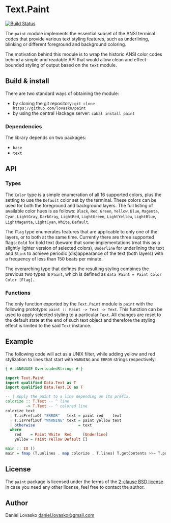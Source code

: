 # Text.Paint
[![Build Status](https://travis-ci.org/lovasko/paint.svg?branch=master)](https://travis-ci.org/lovasko/paint)

The `paint` module implements the essential subset of the ANSI terminal codes
that provide various text styling features, such as underlining, blinking or
different foreground and background coloring.

The motivation behind this module is to wrap the historic ANSI color codes
behind a simple and readable API that would allow clean and effect-bounded
styling of output based on the `text` module.

## Build & install
There are two standard ways of obtaining the module:
 * by cloning the git repository: `git clone https://github.com/lovasko/paint`
 * by using the central Hackage server: `cabal install paint`

### Dependencies
The library depends on two packages:
 * `base`
 * `text`

## API
### Types
The `Color` type is a simple enumeration of all 16 supported colors, plus the
setting to use the `Default` color set by the terminal. These colors can be
used for both the foreground and background layers. The full listing of
available color hues is as follows: `Black`, `Red`, `Green`, `Yellow`, `Blue`,
`Magenta`, `Cyan`, `LightGray`, `DarkGray`, `LightRed`, `LightGreen`,
`LightYellow`, `LightBlue`, `LightMagenta`, `LightCyan`, `White`, `Default`.

The `Flag` type enumerates features that are applicable to only one of the
layers, or to both at the same time. Currently there are three supported flags:
`Bold` for bold text (beware that some implementations treat this as a slightly
lighter version of selected colors), `Underline` for underlining the text and
`Blink` to achieve periodic (dis)appearance of the text (both layers) with a
frequency of less than 150 beats per minute.

The overarching type that defines the resulting styling combines the previous
two types is `Paint`, which is defined as `data Paint = Paint Color Color
[Flag]`.

### Functions
The only function exported by the `Text.Paint` module is `paint` with the
following prototype: `paint :: Paint -> Text -> Text`. This function can be
used to apply selected styling to a particular `Text`. All changes are reset to
the default state at the end of such text object and therefore the styling
effect is limited to the said `Text` instance.

## Example
The following code will act as a UNIX filter, while adding yellow and
red stylization to lines that start with `WARNING` and `ERROR` strings
respectively:
```haskell
{-# LANGUAGE OverloadedStrings #-}

import Text.Paint
import qualified Data.Text as T
import qualified Data.Text.IO as T

-- | Apply the paint to a line depending on its prefix.
colorize :: T.Text -- ^ line
         -> T.Text -- ^ colored line
colorize text
  | T.isPrefixOf "ERROR"   text = paint red    text
  | T.isPrefixOf "WARNING" text = paint yellow text
  | otherwise                   = text
  where
    red    = Paint White  Red     [Underline]
    yellow = Paint Yellow Default []

main :: IO ()
main = fmap (T.unlines . map colorize . T.lines) T.getContents >>= T.putStr
```

## License
The `paint` package is licensed under the terms of the [2-clause BSD
license](LICENSE). In case you need any other license, feel free to
contact the author.

## Author
Daniel Lovasko <daniel.lovasko@gmail.com>
